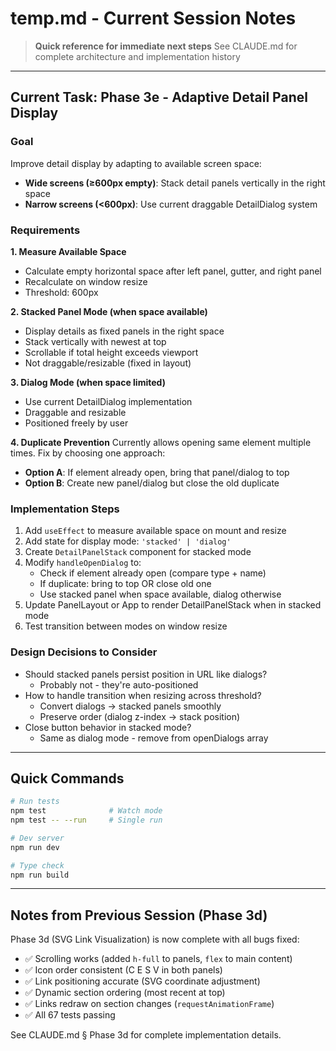 # temp.md - Current Session Notes

> **Quick reference for immediate next steps**
> See CLAUDE.md for complete architecture and implementation history

---

## Current Task: Phase 3e - Adaptive Detail Panel Display

### Goal
Improve detail display by adapting to available screen space:
- **Wide screens (≥600px empty)**: Stack detail panels vertically in the right space
- **Narrow screens (<600px)**: Use current draggable DetailDialog system

### Requirements

**1. Measure Available Space**
- Calculate empty horizontal space after left panel, gutter, and right panel
- Recalculate on window resize
- Threshold: 600px

**2. Stacked Panel Mode (when space available)**
- Display details as fixed panels in the right space
- Stack vertically with newest at top
- Scrollable if total height exceeds viewport
- Not draggable/resizable (fixed in layout)

**3. Dialog Mode (when space limited)**
- Use current DetailDialog implementation
- Draggable and resizable
- Positioned freely by user

**4. Duplicate Prevention**
Currently allows opening same element multiple times. Fix by choosing one approach:
- **Option A**: If element already open, bring that panel/dialog to top
- **Option B**: Create new panel/dialog but close the old duplicate

### Implementation Steps

1. Add `useEffect` to measure available space on mount and resize
2. Add state for display mode: `'stacked' | 'dialog'`
3. Create `DetailPanelStack` component for stacked mode
4. Modify `handleOpenDialog` to:
   - Check if element already open (compare type + name)
   - If duplicate: bring to top OR close old one
   - Use stacked panel when space available, dialog otherwise
5. Update PanelLayout or App to render DetailPanelStack when in stacked mode
6. Test transition between modes on window resize

### Design Decisions to Consider

- Should stacked panels persist position in URL like dialogs?
  - Probably not - they're auto-positioned
- How to handle transition when resizing across threshold?
  - Convert dialogs → stacked panels smoothly
  - Preserve order (dialog z-index → stack position)
- Close button behavior in stacked mode?
  - Same as dialog mode - remove from openDialogs array

---

## Quick Commands

```bash
# Run tests
npm test              # Watch mode
npm test -- --run     # Single run

# Dev server
npm run dev

# Type check
npm run build
```

---

## Notes from Previous Session (Phase 3d)

Phase 3d (SVG Link Visualization) is now complete with all bugs fixed:
- ✅ Scrolling works (added `h-full` to panels, `flex` to main content)
- ✅ Icon order consistent (C E S V in both panels)
- ✅ Link positioning accurate (SVG coordinate adjustment)
- ✅ Dynamic section ordering (most recent at top)
- ✅ Links redraw on section changes (`requestAnimationFrame`)
- ✅ All 67 tests passing

See CLAUDE.md § Phase 3d for complete implementation details.
